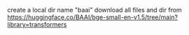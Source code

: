 create a local dir name "baai"
download all files and dir from https://huggingface.co/BAAI/bge-small-en-v1.5/tree/main?library=transformers
